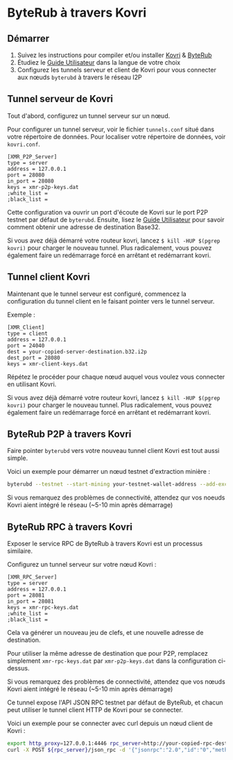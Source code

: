 # ByteRub à travers Kovri

## Démarrer

1. Suivez les instructions pour compiler et/ou installer [Kovri](https://github.com/byterubpay/kovri) & [ByteRub](https://github.com/byterubpay/byterub)
2. Étudiez le [Guide Utilisateur](https://github.com/byterubpay/kovri-docs/blob/master/i18n/fr/user_guide.md) dans la langue de votre choix
3. Configurez les tunnels serveur et client de Kovri pour vous connecter aux nœuds `byterubd` à travers le réseau I2P

## Tunnel serveur de Kovri

Tout d'abord, configurez un tunnel serveur sur un nœud.

Pour configurer un tunnel serveur, voir le fichier `tunnels.conf` situé dans votre répertoire de données. Pour localiser votre répertoire de données, voir `kovri.conf`.

```
[XMR_P2P_Server]
type = server
address = 127.0.0.1
port = 28080
in_port = 28080
keys = xmr-p2p-keys.dat
;white_list =
;black_list =
```

Cette configuration va ouvrir un port d'écoute de Kovri sur le port P2P testnet par défaut de `byterubd`. Ensuite, lisez le [Guide Utilisateur](https://github.com/byterubpay/kovri-docs/blob/master/i18n/fr/user_guide.md) pour savoir comment obtenir une adresse de destination Base32.

Si vous avez déjà démarré votre routeur kovri, lancez `$ kill -HUP $(pgrep kovri)` pour charger le nouveau tunnel. Plus radicalement, vous pouvez également faire un redémarrage forcé en arrêtant et redémarrant kovri.

## Tunnel client Kovri

Maintenant que le tunnel serveur est configuré, commencez la configuration du tunnel client en le faisant pointer vers le tunnel serveur.

Exemple :

```
[XMR_Client]
type = client
address = 127.0.0.1
port = 24040
dest = your-copied-server-destination.b32.i2p
dest_port = 28080
keys = xmr-client-keys.dat
```

Répétez le procéder pour chaque nœud auquel vous voulez vous connecter en utilisant Kovri.

Si vous avez déjà démarré votre routeur kovri, lancez `$ kill -HUP $(pgrep kovri)` pour charger le nouveau tunnel. Plus radicalement, vous pouvez également faire un redémarrage forcé en arrêtant et redémarrant kovri.

## ByteRub P2P à travers Kovri

Faire pointer `byterubd` vers votre nouveau tunnel client Kovri est tout aussi simple.

Voici un exemple pour démarrer un nœud testnet d'extraction minière :

```bash
byterubd --testnet --start-mining your-testnet-wallet-address --add-exclusive-node 127.0.0.1:24040
```

Si vous remarquez des problèmes de connectivité, attendez qur vos noeuds Kovri aient intégré le réseau (~5-10 min après démarrage)

## ByteRub RPC à travers Kovri

Exposer le service RPC de ByteRub à travers Kovri est un processus similaire.

Configurez un tunnel serveur sur votre nœud Kovri :

```
[XMR_RPC_Server]
type = server
address = 127.0.0.1
port = 28081
in_port = 28081
keys = xmr-rpc-keys.dat
;white_list =
;black_list =
```

Cela va générer un nouveau jeu de clefs, et une nouvelle adresse de destination.

Pour utiliser la même adresse de destination que pour P2P, remplacez simplement `xmr-rpc-keys.dat` par `xmr-p2p-keys.dat` dans la configuration ci-dessus.

Si vous remarquez des problèmes de connectivité, attendez que vos nœuds Kovri aient intégré le réseau (~5-10 min après démarrage)

Ce tunnel expose l'API JSON RPC testnet par défaut de ByteRub, et chacun peut utiliser le tunnel client HTTP de Kovri pour se connecter.

Voici un exemple pour se connecter avec curl depuis un nœud client de Kovri :

```bash
export http_proxy=127.0.0.1:4446 rpc_server=http://your-copied-rpc-destination.b32.i2p:28081
curl -X POST ${rpc_server}/json_rpc -d '{"jsonrpc":"2.0","id":"0","method":"get_height"}' -H 'Content-Type: application/json'
```
